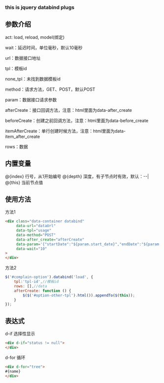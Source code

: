 ### this is jquery databind plugs

## 参数介绍
act: load, reload, model(绑定)

wait：延迟时间，单位毫秒，默认10毫秒

url：数据接口地址

tpl：模板id

none_tpl：未找到数据模板id

method：请求方法，GET、POST，默认POST

param：数据接口请求参数

afterCreate：接口回调方法，注意：html里面为data-after_create

beforeCreate：创建之前回调方法，注意：html里面为data-before_create

itemAfterCreate：单行创建时候方法，注意：html里面为data-item_after_create

rows：数据

## 内置变量
@{index} 行号，从1开始编号
@{depth} 深度，有子节点时有效，默认：--|
@{this} 当前节点值



## 使用方法
方法1

```html
<div class="data-container databind"
     data-url="dataUrl"
     data-tpl="usage"
     data-method="POST"
     data-after_create="afterCreate"
     data-param='{"startDate":"${param.start_date}","endDate":"${param.end_date}"}'
     data-wait="10"
>
</div>

```

方法2
```javascript
$('#complain-option').databind('load', {
    tpl:'tpl-id',//模板id
    rows: [],//data
    afterCreate: function () {
        $($('#option-other-tpl').html()).appendTo($(this));
    }
});

```

## 表达式
d-if 选择性显示
```html
<div d-if="status != null">
</div>
```

d-for 循环
```html
<div d-for="tree">
#{name}
</div>
```

